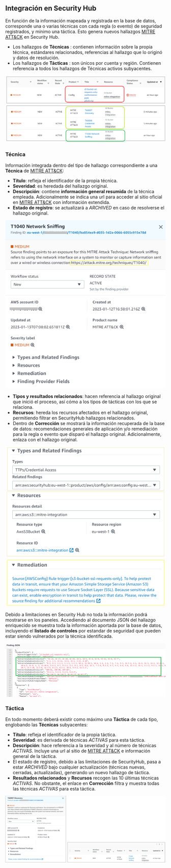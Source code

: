 ## Integración en Security Hub

En función de la información mapeada y registrada en la base de datos, corresponde una o varias técnicas con cada regla (o evento) de seguridad registrados, y mínimo una táctica. Esto genera nuevos hallazgos [MITRE ATT&CK](https://attack.mitre.org/matrices/enterprise/cloud/) en Security Hub. 

- Los hallazgos de **Técnicas** : contienen información sobre la propia técnica, estándares relacionados, referencias al hallazgo que lo originó y datos de resolución. 
- Los hallazgos de **Tácticas** : son únicos por cuenta y región. Contienen referencia a todos los hallazgos de Técnicas activos subyacentes.

![Panel de Security Hub](../common/shdashb.png)

### Técnica

Información integrada dentro del tipo de hallazgo correspondiente a una **Técnica** de [MITRE ATT&CK](https://attack.mitre.org/matrices/enterprise/cloud/):

-   **Título**: refleja el identificador de la propia técnica.
-   **Severidad**: es heredada del hallazgo original.
-   **Descripción**: contiene **información general resumida** de la técnica empleada. Adicionalmente se indica una url para acceder al sitio oficial en [MITRE ATT&CK](https://attack.mitre.org/matrices/enterprise/cloud/) con información extendida.
-   **Estado de registro**: se actualizará a *ARCHIVED* en caso de resolverse el hallazgo original.

![Técnica cabecera](../common/technique.png)

-   **Tipos y resultados relacionados**: hacen referencia al hallazgo original que inició el proceso, así cómo a los tipos de tácticas con los que se relaciona.
-   **Recursos**: hereda los recursos afectados en el hallazgo original, permitiendo filtrar en SecurityHub hallazgos relacionados.
-   Dentro de **Corrección** se mostrará la información recuperada de la base de datos: recomendaciones generales de aplicación y/o remediación para la regla o evento que disparó el hallazgo original. Adicionalmente, enlaza con el hallazgo original.

![Técnica detalle](../common/finding.png)

Debido a limitaciones en Security Hub no toda la información podrá mostrarse en los paneles. Accediendo al documento JSON del hallazgo enriquecido se muestra toda la información aportada por la base de datos, incluyendo el **listado de controles** por estandar de seguridad que pueden estar siendo vulnerados por la técnica identificada.

![Técnica json](../common/fjson.png)

### Táctica

En todo momento deberá existir como máximo una **Táctica** de cada tipo, englobando las **Técnicas** subyacentes:

-   **Título**: refleja el identificador de la propia táctica.
-   **Severidad**: es derivada de técnicas *ACTIVAS* para esta táctica.
-   **Descripción**: hace referencia a la severidad y al número de técnicas *ACTIVAS*. Incluye una url al sitio de [MITRE ATT&CK](https://attack.mitre.org/matrices/enterprise/cloud/) e información general de la táctica.
-   El estado de registro, debido a las limitaciones de SecurityHub, pasa a estar *ARCHIVED* bajo cualquier actualización (técnicas nuevas, cerradas, actualizadas), generando un nuevo hallazgo de táctica.
-   **Resultados relacionados** y **Recursos** recogen las 10 últimas técnicas *ACTIVAS*. No obstante, el enlace en **Corrección** filtra y muestra todas las técnicas *ACTIVAS* para esta táctica.

![Táctica](../common/tactic.png)